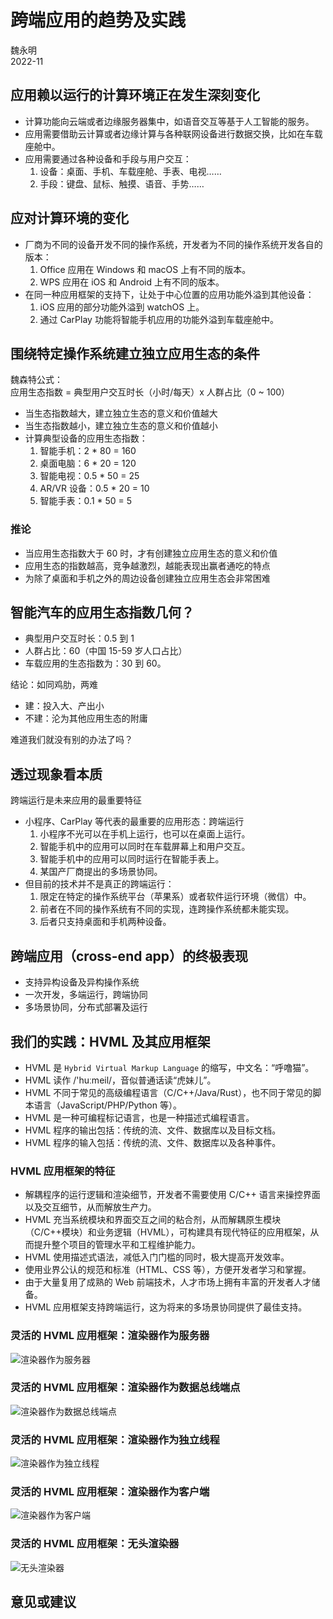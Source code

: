 # 跨端应用的趋势及实践

魏永明  
2022-11

		
## 应用赖以运行的计算环境正在发生深刻变化

- 计算功能向云端或者边缘服务器集中，如语音交互等基于人工智能的服务。
- 应用需要借助云计算或者边缘计算与各种联网设备进行数据交换，比如在车载座舱中。
- 应用需要通过各种设备和手段与用户交互：
   1. 设备：桌面、手机、车载座舱、手表、电视……
   1. 手段：键盘、鼠标、触摸、语音、手势……

		
## 应对计算环境的变化

- 厂商为不同的设备开发不同的操作系统，开发者为不同的操作系统开发各自的版本：
   1. Office 应用在 Windows 和 macOS 上有不同的版本。
   1. WPS 应用在 iOS 和 Android 上有不同的版本。
- 在同一种应用框架的支持下，让处于中心位置的应用功能外溢到其他设备：
   1. iOS 应用的部分功能外溢到 watchOS 上。
   1. 通过 CarPlay 功能将智能手机应用的功能外溢到车载座舱中。

		
## 围绕特定操作系统建立独立应用生态的条件

魏森特公式：  
应用生态指数 = 典型用户交互时长（小时/每天）x 人群占比（0 ~ 100）

- 当生态指数越大，建立独立生态的意义和价值越大
- 当生态指数越小，建立独立生态的意义和价值越小
- 计算典型设备的应用生态指数：
   1. 智能手机：2 * 80 = 160
   1. 桌面电脑：6 * 20 = 120
   1. 智能电视：0.5 * 50 = 25
   1. AR/VR 设备：0.5 * 20 = 10
   1. 智能手表：0.1 * 50 = 5

	
### 推论

- 当应用生态指数大于 60 时，才有创建独立应用生态的意义和价值
- 应用生态的指数越高，竞争越激烈，越能表现出赢者通吃的特点
- 为除了桌面和手机之外的周边设备创建独立应用生态会非常困难

		
## 智能汽车的应用生态指数几何？

- 典型用户交互时长：0.5 到 1
- 人群占比：60（中国 15-59 岁人口占比）
- 车载应用的生态指数为：30 到 60。

结论：如同鸡肋，两难

- 建：投入大、产出小
- 不建：沦为其他应用生态的附庸

		
难道我们就没有别的办法了吗？

		
## 透过现象看本质

跨端运行是未来应用的最重要特征

- 小程序、CarPlay 等代表的最重要的应用形态：跨端运行
   1. 小程序不光可以在手机上运行，也可以在桌面上运行。
   1. 智能手机中的应用可以同时在车载屏幕上和用户交互。
   1. 智能手机中的应用可以同时运行在智能手表上。
   1. 某国产厂商提出的多场景协同。
- 但目前的技术并不是真正的跨端运行：
   1. 限定在特定的操作系统平台（苹果系）或者软件运行环境（微信）中。
   1. 前者在不同的操作系统有不同的实现，连跨操作系统都未能实现。
   1. 后者只支持桌面和手机两种设备。

		
## 跨端应用（cross-end app）的终极表现

- 支持异构设备及异构操作系统
- 一次开发，多端运行，跨端协同
- 多场景协同，分布式部署及运行

		
## 我们的实践：HVML 及其应用框架

- HVML 是 `Hybrid Virtual Markup Language` 的缩写，中文名：“呼噜猫”。
- HVML 读作 /'huːmeil/，音似普通话读“虎妹儿”。
- HVML 不同于常见的高级编程语言（C/C++/Java/Rust），也不同于常见的脚本语言（JavaScript/PHP/Python 等）。
- HVML 是一种可编程标记语言，也是一种描述式编程语言。
- HVML 程序的输出包括：传统的流、文件、数据库以及目标文档。
- HVML 程序的输入包括：传统的流、文件、数据库以及各种事件。

	
### HVML 应用框架的特征

- 解耦程序的运行逻辑和渲染细节，开发者不需要使用 C/C++ 语言来操控界面以及交互细节，从而解放生产力。
- HVML 充当系统模块和界面交互之间的粘合剂，从而解耦原生模块（C/C++模块）和业务逻辑（HVML），可构建具有现代特征的应用框架，从而提升整个项目的管理水平和工程维护能力。
- HVML 使用描述式语法，减低入门门槛的同时，极大提高开发效率。
- 使用业界公认的规范和标准（HTML、CSS 等），方便开发者学习和掌握。
- 由于大量复用了成熟的 Web 前端技术，人才市场上拥有丰富的开发者人才储备。
- HVML 应用框架支持跨端运行，这为将来的多场景协同提供了最佳支持。

	
### 灵活的 HVML 应用框架：渲染器作为服务器

![渲染器作为服务器](assets/renderer-as-server.svg)

	
### 灵活的 HVML 应用框架：渲染器作为数据总线端点

![渲染器作为数据总线端点](assets/renderer-as-data-bus-endpoint.svg)

	
### 灵活的 HVML 应用框架：渲染器作为独立线程

![渲染器作为独立线程](assets/renderer-as-thread.svg)

	
### 灵活的 HVML 应用框架：渲染器作为客户端

![渲染器作为客户端](assets/renderer-as-client.svg)

	
### 灵活的 HVML 应用框架：无头渲染器

![无头渲染器](assets/renderer-headless.svg)

		
## 意见或建议

